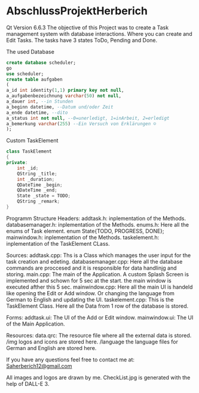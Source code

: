 # AbschlussProjektHerberich
Qt Version 6.6.3
The objective of this Project was to create a Task management system with database interactions. 
Where you can create and Edit Tasks. The tasks have 3 states ToDo, Pending and Done. 

The used Database

```sql
create database scheduler;
go
use scheduler;
create table aufgaben
(
a_id int identity(1,1) primary key not null,
a_aufgabenbezeichnung varchar(50) not null,
a_dauer int, --in Stunden
a_beginn datetime, --Datum und/oder Zeit
a_ende datetime, --dito
a_status int not null, --0=unerledigt, 1=inArbeit, 2=erledigt
a_bemerkung varchar(255) --Ein Versuch von Erklärungen ☺
);
```
Custom TaskElement
```C++
class TaskElement
{
private:
    int _id;
    QString _title;
    int _duration;
    QDateTime _begin;
    QDateTime _end;
    State _state = TODO;
    QString _remark;
}

```
Programm Structure
Headers:
    addtask.h: inplementation of the Methods.
    databasemanager.h: inplementation of the Methods.
    enums.h: Here all the enums of Task element. enum State{TODO, PROGRESS, DONE};
    mainwindow.h: inplementation of the Methods.
    taskelement.h: inplementation of the TaskElement CLass.

Sources:
    addtask.cpp: Ths is a Class which manages the user input for the task creation and edeting.
    databasemanager.cpp: Here all the database commands are proccesed and it is responsible for data handlinjg and storing.
    main.cpp: The main of the Application. A custom  Splash Screen is implemented and schown for 5 sec at the start. the main window is executed afther this 5 sec.
    mainwindow.cpp: Here all the main UI is handeld like opening the Edit or Add window. Or changing the language from German to English and updating the UI.
    taskelement.cpp: This is the TaskElement Class. Here all the Data from 1 row of the database is stored.

Forms:
    addtask.ui: The UI of the Add or Edit window.
    mainwindow.ui: The UI of the Main Application.

Resources:
    data.qrc: The resource file where all the external data is stored.
        /img
            logos and icons are stored here.
        /language
            the language files for German and English are stored here.

If you have any questions feel free to contact me at: Saherberich12@gmail.com

All images and logos are drawn by me. 
CheckList.jpg is generated with the help of DALL-E 3.



